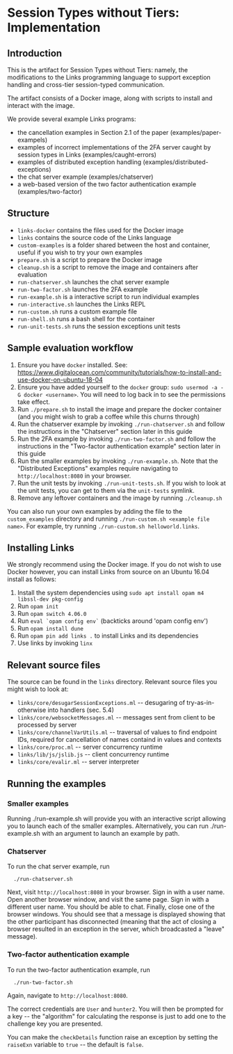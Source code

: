 # Session Types without Tiers: Implementation

## Introduction

This is the artifact for Session Types without Tiers: namely, the modifications
to the Links programming language to support exception handling and cross-tier
session-typed communication.

The artifact consists of a Docker image, along with scripts to install and
interact with the image.

We provide several example Links programs:

  * the cancellation examples in Section 2.1 of the paper
    (examples/paper-exampels)
  * examples of incorrect implementations of the 2FA server caught by session types in Links
    (examples/caught-errors)
  * examples of distributed exception handling
    (examples/distributed-exceptions)
  * the chat server example
    (examples/chatserver)
  * a web-based version of the two factor authentication example
    (examples/two-factor)

## Structure

  * `links-docker` contains the files used for the Docker image
  * `links` contains the source code of the Links language
  * `custom-examples` is a folder shared between the host and container, useful
     if you wish to try your own examples
  * `prepare.sh` is a script to prepare the Docker image
  * `cleanup.sh` is a script to remove the image and containers after evaluation
  * `run-chatserver.sh` launches the chat server example
  * `run-two-factor.sh` launches the 2FA example
  * `run-example.sh` is a interactive script to run individual examples
  * `run-interactive.sh` launches the Links REPL
  * `run-custom.sh` runs a custom example file
  * `run-shell.sh` runs a bash shell for the container
  * `run-unit-tests.sh` runs the session exceptions unit tests

## Sample evaluation workflow

  1. Ensure you have `docker` installed.
     See: https://www.digitalocean.com/community/tutorials/how-to-install-and-use-docker-on-ubuntu-18-04
  2. Ensure you have added yourself to the `docker` group: `sudo usermod -a -G
     docker <username>`. You will need to log back in to see the permissions take effect.
  3. Run `./prepare.sh` to install the image and prepare the docker container
     (and you might wish to grab a coffee while this churns through)
  4. Run the chatserver example by invoking `./run-chatserver.sh` and follow the
     instructions in the "Chatserver" section later in this guide
  5. Run the 2FA example by invoking `./run-two-factor.sh` and follow the
     instructions in the "Two-factor authentication example" section later in
     this guide
  6. Run the smaller examples by invoking `./run-example.sh`. Note that
     the "Distributed Exceptions" examples require navigating to
     `http://localhost:8080` in your browser.
  7. Run the unit tests by invoking `./run-unit-tests.sh`. If you wish
     to look at the unit tests, you can get to them via the `unit-tests`
     symlink.
  8. Remove any leftover containers and the image by running
     `./cleanup.sh`

You can also run your own examples by adding the file to the `custom_examples`
directory and running `./run-custom.sh <example file name>`.
For example, try running `./run-custom.sh helloworld.links`.

## Installing Links
We strongly recommend using the Docker image. If you do not wish to use Docker
however, you can install Links from source on an Ubuntu 16.04 install as
follows:

  1. Install the system dependencies using `sudo apt install opam m4 libssl-dev pkg-config`
  2. Run `opam init`
  3. Run `opam switch 4.06.0`
  4. Run ``` eval `opam config env` ``` (backticks around 'opam config env')
  5. Run `opam install dune`
  6. Run `opam pin add links .` to install Links and its dependencies
  7. Use links by invoking `linx`

## Relevant source files

The source can be found in the `links` directory. Relevant source files
you might wish to look at:

  * `links/core/desugarSessionExceptions.ml` -- desugaring of
    try-as-in-otherwise into handlers (sec. 5.4)
  * `links/core/websocketMessages.ml` -- messages sent from client to be
    processed by server
  * `links/core/channelVarUtils.ml` -- traversal of values to find endpoint IDs,
    required for cancellation of names containd in values and contexts
  * `links/core/proc.ml` -- server concurrency runtime
  * `links/lib/js/jslib.js` -- client concurrency runtime
  * `links/core/evalir.ml` -- server interpreter

## Running the examples

### Smaller examples

Running ./run-example.sh will provide you with an interactive script
allowing you to launch each of the smaller examples. Alternatively, you can run
./run-example.sh with an argument to launch an example by path.

### Chatserver

To run the chat server example, run
  ```
    ./run-chatserver.sh
  ```

Next, visit `http://localhost:8080` in your browser. Sign in with a user name.
Open another browser window, and visit the same page. Sign in with a different
user name. You should be able to chat. Finally, close one of the browser
windows. You should see that a message is displayed showing that the other
participant has disconnected (meaning that the act of closing a browser
resulted in an exception in the server, which broadcasted a "leave"
message).

### Two-factor authentication example

To run the two-factor authentication example, run

  ```
    ./run-two-factor.sh
  ```

Again, navigate to `http://localhost:8080`.

The correct credentials are `User` and `hunter2`.
You will then be prompted for a key -- the "algorithm" for calculating the
response is just to add one to the challenge key you are presented.

You can make the `checkDetails` function raise an exception by setting
the `raiseExn` variable to `true` -- the default is `false`.

